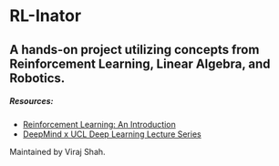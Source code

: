 # RL-Inator
## A hands-on project utilizing concepts from Reinforcement Learning, Linear Algebra, and Robotics.

##### Resources:
- [Reinforcement Learning: An Introduction](https://web.stanford.edu/class/psych209/Readings/SuttonBartoIPRLBook2ndEd.pdf)
- [DeepMind x UCL Deep Learning Lecture Series](https://www.youtube.com/playlist?list=PLqYmG7hTraZDVH599EItlEWsUOsJbAodm)

Maintained by Viraj Shah.

